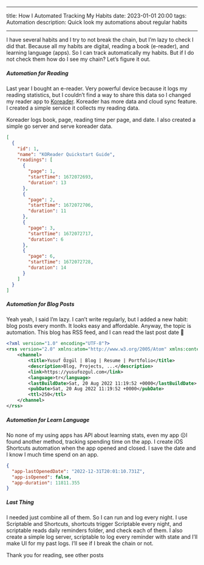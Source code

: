----
title: How I Automated Tracking My Habits
date: 2023-01-01 20:00
tags: Automation
description: Quick look my automations about regular habits

----

I have several habits and I try to not break the chain, but I’m lazy to check I did that. Because all my habits are digital, reading a book (e-reader), and learning language (apps). So I can track automatically my habits. But if I do not check them how do I see my chain? Let’s figure it out.

##### Automation for Reading


Last year I bought an e-reader. Very powerful device because it logs my reading statistics, but I couldn’t find a way to share this data so I changed my reader app to [Koreader](https://github.com/koreader/koreader). Koreader has more data and cloud sync feature. I created a simple service it collects my reading data.

Koreader logs book, page, reading time per page, and date. I also created a simple go server and serve koreader data.

```json
[
  {
    "id": 1,
    "name": "KOReader Quickstart Guide",
    "readings": [
      {
        "page": 1,
        "startTime": 1672072693,
        "duration": 13
      },
      {
        "page": 2,
        "startTime": 1672072706,
        "duration": 11
      },
      {
        "page": 3,
        "startTime": 1672072717,
        "duration": 6
      },
      {
        "page": 6,
        "startTime": 1672072728,
        "duration": 14
      }
    ]
  }
]
```


##### Automation for Blog Posts


Yeah yeah, I said I’m lazy. I can’t write regularly, but I added a new habit: blog posts every month. It looks easy and affordable. Anyway, the topic is automation. This blog has RSS feed, and I can read the last post date 🚀

```xml
<?xml version="1.0" encoding="UTF-8"?>
<rss version="2.0" xmlns:atom="http://www.w3.org/2005/Atom" xmlns:content="http://purl.org/rss/1.0/modules/content/">
    <channel>
        <title>Yusuf Özgül | Blog | Resume | Portfolio</title>
        <description>Blog, Projects, ...</description>
        <link>https://yusufozgul.com</link>
        <language>tr</language>
        <lastBuildDate>Sat, 20 Aug 2022 11:19:52 +0000</lastBuildDate>
        <pubDate>Sat, 20 Aug 2022 11:19:52 +0000</pubDate>
        <ttl>250</ttl>
	</channel>
</rss>
```


##### Automation for Learn Language


No none of my using apps has API about learning stats, even my app ☹️I found another method, tracking spending time on the app. I create iOS Shortcuts automation when the app opened and closed. I save the date and I know I much time spend on an app. 

```json
{
  "app-lastOpenedDate": "2022-12-31T20:01:10.731Z",
  "app-isOpened": false,
  "app-duration": 11811.355
}
```


##### Last Thing 


I needed just combine all of them. So I can run and log every night. I use Scriptable and Shortcuts, shortcuts trigger Scriptable every night, and scriptable reads daily reminders folder, and check each of them. I also create a simple log server, scriptable to log every reminder with state and I’ll make UI for my past logs. I’ll see if I break the chain or not.

Thank you for reading, see other posts
